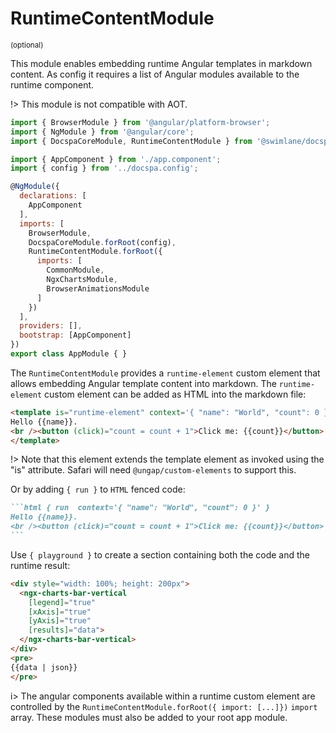 # RuntimeContentModule

<small>(optional)</small>

This module enables embedding runtime Angular templates in markdown content.  As config it requires a list of Angular modules available to the runtime component.

!> This module is not compatible with AOT.

```js { mark="3,15-21" }
import { BrowserModule } from '@angular/platform-browser';
import { NgModule } from '@angular/core';
import { DocspaCoreModule, RuntimeContentModule } from '@swimlane/docspa-core';

import { AppComponent } from './app.component';
import { config } from '../docspa.config';

@NgModule({
  declarations: [
    AppComponent
  ],
  imports: [
    BrowserModule,
    DocspaCoreModule.forRoot(config),
    RuntimeContentModule.forRoot({
      imports: [
        CommonModule,
        NgxChartsModule,
        BrowserAnimationsModule
      ]
    })
  ],
  providers: [],
  bootstrap: [AppComponent]
})
export class AppModule { }
```

The `RuntimeContentModule` provides a `runtime-element` custom element that allows embedding Angular template content into markdown.  The `runtime-element` custom element can be added as HTML into the markdown file:

<div class="custom-block playground language-markdown">

<template is="runtime-element" context='{ "name": "World", "count": 0 }'>
Hello {{name}}.
<br /><button (click)="count = count + 1">Click me: {{count}}</button>
</template>

```html
<template is="runtime-element" context='{ "name": "World", "count": 0 }'>
Hello {{name}}.
<br /><button (click)="count = count + 1">Click me: {{count}}</button>
</template>
```

</div>

!> Note that this element extends the template element as invoked using the "is" attribute.  Safari will need `@ungap/custom-elements` to support this.

Or by adding `{ run }` to `HTML` fenced code:

~~~markdown { playground }
```html { run  context='{ "name": "World", "count": 0 }' }
Hello {{name}}.
<br /><button (click)="count = count + 1">Click me: {{count}}</button>
```
~~~

Use `{ playground }` to create a section containing both the code and the runtime result:

```html { playground context='{"data": [{"name":"Germany","value": 8940000},{"name":"USA","value":5000000},{"name":"France","value":7200000}]}' }
<div style="width: 100%; height: 200px">
  <ngx-charts-bar-vertical
    [legend]="true"
    [xAxis]="true"
    [yAxis]="true"
    [results]="data">
  </ngx-charts-bar-vertical>
</div>
<pre>
{{data | json}}
</pre>
```

i> The angular components available within a runtime custom element are controlled by the `RuntimeContentModule.forRoot({ import: [...]})` `import` array.  These modules must also be added to your root app module.
